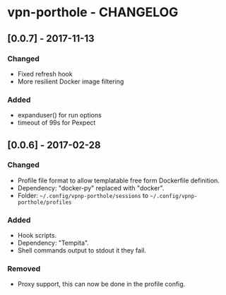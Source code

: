 # vpn-porthole - CHANGELOG

## [0.0.7] - 2017-11-13
### Changed
- Fixed refresh hook
- More resilient Docker image filtering

### Added
- expanduser() for run options
- timeout of 99s for Pexpect


## [0.0.6] - 2017-02-28
### Changed
- Profile file format to allow templatable free form Dockerfile definition.
- Dependency: "docker-py" replaced with "docker".
- Folder: `~/.config/vpnp-porthole/sessions` to `~/.config/vpnp-porthole/profiles`

### Added
- Hook scripts.
- Dependency: "Tempita".
- Shell commands output to stdout it they fail.

### Removed
- Proxy support, this can now be done in the profile config.

